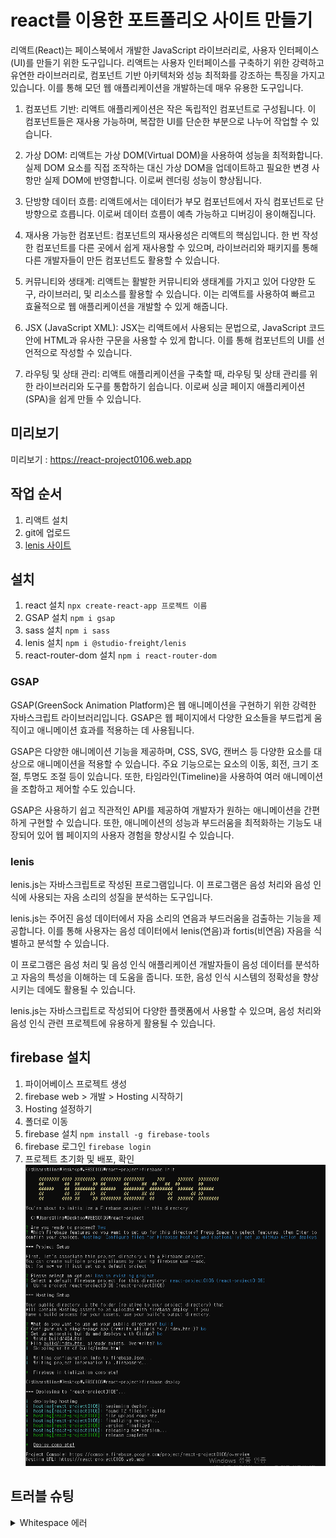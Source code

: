 # react를 이용한 포트폴리오 사이트 만들기
리액트(React)는 페이스북에서 개발한 JavaScript 라이브러리로, 사용자 인터페이스(UI)를 만들기 위한 도구입니다.
리액트는 사용자 인터페이스를 구축하기 위한 강력하고 유연한 라이브러리로, 컴포넌트 기반 아키텍처와 성능 최적화를 강조하는 특징을 가지고 있습니다. 이를 통해 모던 웹 애플리케이션을 개발하는데 매우 유용한 도구입니다.

1. 컴포넌트 기반: 리액트 애플리케이션은 작은 독립적인 컴포넌트로 구성됩니다. 이 컴포넌트들은 재사용 가능하며, 복잡한 UI를 단순한 부분으로 나누어 작업할 수 있습니다.

2. 가상 DOM: 리액트는 가상 DOM(Virtual DOM)을 사용하여 성능을 최적화합니다. 실제 DOM 요소를 직접 조작하는 대신 가상 DOM을 업데이트하고 필요한 변경 사항만 실제 DOM에 반영합니다. 이로써 렌더링 성능이 향상됩니다.

3. 단방향 데이터 흐름: 리액트에서는 데이터가 부모 컴포넌트에서 자식 컴포넌트로 단방향으로 흐릅니다. 이로써 데이터 흐름이 예측 가능하고 디버깅이 용이해집니다.

4. 재사용 가능한 컴포넌트: 컴포넌트의 재사용성은 리액트의 핵심입니다. 한 번 작성한 컴포넌트를 다른 곳에서 쉽게 재사용할 수 있으며, 라이브러리와 패키지를 통해 다른 개발자들이 만든 컴포넌트도 활용할 수 있습니다.

5. 커뮤니티와 생태계: 리액트는 활발한 커뮤니티와 생태계를 가지고 있어 다양한 도구, 라이브러리, 및 리소스를 활용할 수 있습니다. 이는 리액트를 사용하여 빠르고 효율적으로 웹 애플리케이션을 개발할 수 있게 해줍니다.

6. JSX (JavaScript XML): JSX는 리액트에서 사용되는 문법으로, JavaScript 코드 안에 HTML과 유사한 구문을 사용할 수 있게 합니다. 이를 통해 컴포넌트의 UI를 선언적으로 작성할 수 있습니다.

7. 라우팅 및 상태 관리: 리액트 애플리케이션을 구축할 때, 라우팅 및 상태 관리를 위한 라이브러리와 도구를 통합하기 쉽습니다. 이로써 싱글 페이지 애플리케이션(SPA)을 쉽게 만들 수 있습니다.

## 미리보기
미리보기 : https://react-project0106.web.app

## 작업 순서
1. 리액트 설치
2. git에 업로드
3. [lenis 사이트](https://github.com/studio-freight/lenis)

## 설치
1. react 설치 `npx create-react-app 프로젝트 이름`
2. GSAP 설치 `npm i gsap`
3. sass 설치 `npm i sass`
4. lenis 설치 `npm i @studio-freight/lenis`
5. react-router-dom 설치 `npm i react-router-dom`

### GSAP
GSAP(GreenSock Animation Platform)은 웹 애니메이션을 구현하기 위한 강력한 자바스크립트 라이브러리입니다. GSAP은 웹 페이지에서 다양한 요소들을 부드럽게 움직이고 애니메이션 효과를 적용하는 데 사용됩니다.

GSAP은 다양한 애니메이션 기능을 제공하며, CSS, SVG, 캔버스 등 다양한 요소를 대상으로 애니메이션을 적용할 수 있습니다. 주요 기능으로는 요소의 이동, 회전, 크기 조절, 투명도 조절 등이 있습니다. 또한, 타임라인(Timeline)을 사용하여 여러 애니메이션을 조합하고 제어할 수도 있습니다.

GSAP은 사용하기 쉽고 직관적인 API를 제공하여 개발자가 원하는 애니메이션을 간편하게 구현할 수 있습니다. 또한, 애니메이션의 성능과 부드러움을 최적화하는 기능도 내장되어 있어 웹 페이지의 사용자 경험을 향상시킬 수 있습니다.

### lenis
lenis.js는 자바스크립트로 작성된 프로그램입니다. 이 프로그램은 음성 처리와 음성 인식에 사용되는 자음 소리의 성질을 분석하는 도구입니다.

lenis.js는 주어진 음성 데이터에서 자음 소리의 연음과 부드러움을 검출하는 기능을 제공합니다. 이를 통해 사용자는 음성 데이터에서 lenis(연음)과 fortis(비연음) 자음을 식별하고 분석할 수 있습니다.

이 프로그램은 음성 처리 및 음성 인식 애플리케이션 개발자들이 음성 데이터를 분석하고 자음의 특성을 이해하는 데 도움을 줍니다. 또한, 음성 인식 시스템의 정확성을 향상시키는 데에도 활용될 수 있습니다.

lenis.js는 자바스크립트로 작성되어 다양한 플랫폼에서 사용할 수 있으며, 음성 처리와 음성 인식 관련 프로젝트에 유용하게 활용될 수 있습니다.

## firebase 설치
1. 파이어베이스 프로젝트 생성
2. firebase web > 개발 > Hosting 시작하기
3. Hosting 설정하기
4. 폴더로 이동
5. firebase 설치 `npm install -g firebase-tools`
6. firebase 로그인 `firebase login`
7. 프로젝트 초기화 및 배포, 확인<br />
    ![](./src/assets/img/hosting.png)

## 트러블 슈팅
<details>
<summary>Whitespace 에러</summary>
유닉스 시스템에서는 한 줄의 끝이 LF(Line Feed)로 이루어지는 반면, 윈도우에서는 줄 하나가 CR(Carriage Return)와 LF(Line Feed), 즉 CRLF로 이루어지는데 Git이 이 둘 중 어느 쪽을 선택할지 혼란으로 인하여 생기는 오류입니다.<br />
<br />
해결방안<br />
git config --global core.autocrlf true // 시스템 전체에 적용<br />
git config core.autocrlf true // 해당 프로젝트에만 적용
</details>